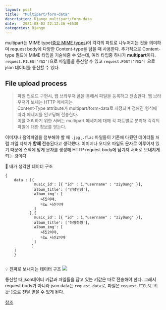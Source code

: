 ```yaml
---
layout: post
title:  "Multipart/form-data"
description: Django multipart/form-data
date:   2021-08-03 22:12:36 +0530
categories: Django
---
```


multipart는 MIME type([중요 MIME types](https://developer.mozilla.org/en-US/docs/Web/HTTP/Basics_of_HTTP/MIME_types/Common_types))이 각각의 파트로 나누어지는 것을 의미하며 request body에 다양한 Content-type을 담을 때 사용한다. 추가적으로 Content-type 필드에 MIME 타입을 기술해줄 수 있는데, 여러 타입중 하나가 **multipart**이다. `request.FILES['키값']`으로 파일들을 통신할 수 있고 `request.POST['키값']` 으로 json 데이터를 통신할 수 있다.

## File upload process

>파일 업로드 구현시, 웹 브라우저 폼을 통해서 파일을 등록하고 전송한다. 웹 브라우저가 보내는 HTTP 메세지는 <br> Content-Type attribute가 multipart/form-data로 지정되며 정해진 형식에 따라 메세지를 인코딩해 전송한다. <br>이를 처리하기 위한 서버는 multipart 메세지에 대해 각 파트별로 분리해 각각의 파일에 대한 정보를 얻는다.

이미지나 음악파일을 첨부해야 할 때 `.jpg` ,`.flac` 파일들이 기존에 다뤘던 데이터들 처럼 파일 자체가 **함께** 전송된다고 생각했다. 이미지나 오디오 파일도 문자로 이루어져 있기 때문에 스팩에 맞게 문자를 생성해 HTTP request body에 담겨져 서버로 보내지게 되는 것이다. 

🚨 내가 생각한 데이터 구조
```
{
    data : [{
            'music_id': [{ "id" : 1,"username" : "ziy0ung" }],
            'album_title': ['안녕안녕'],
            'album_img': [
            	사진이야,
                나도 사진이야
             ]
           },{
            'music_id': [{ "id" : 1,"username" : "ziy0ung" }],
            'album_title': ['하윙하윙'],
            'album_img': [
            	사진2이야,
                나도 사진2이야
             ]
            }
	]
    }
            	
```
💡 진짜로 보내지는 데이터 구조
![](https://images.velog.io/images/ziy0ung1229/post/a5df1abc-5abe-4e5f-8be4-43dc7518b139/%E1%84%89%E1%85%B3%E1%84%8F%E1%85%B3%E1%84%85%E1%85%B5%E1%86%AB%E1%84%89%E1%85%A3%E1%86%BA%202021-08-03%20%E1%84%8B%E1%85%A9%E1%84%92%E1%85%AE%2012.03.41.png)

통신할 때 json데이터 키값과 파일들을 담고 있는 키값은 따로 전송해야 한다. 그래서 request.body가 아니라 json data는 `request.data`로, 파일은 `request.FIELS['키값']`으로 전달 받을 수 있게 된다.




[참조](https://soooprmx.com/multipart-form-data-%ed%83%80%ec%9e%85%ec%9d%98-http-%eb%a9%94%ec%8b%9c%ec%a7%80-%ea%b5%ac%ec%84%b1-%eb%b0%a9%eb%b2%95/)